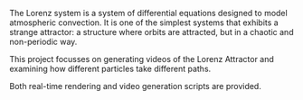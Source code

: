 The Lorenz system is a system of differential equations designed to model atmospheric convection. It is one of the simplest systems that exhibits a strange attractor: a structure where orbits are attracted, but in a chaotic and non-periodic way.

This project focusses on generating videos of the Lorenz Attractor and examining how different particles take different paths.

Both real-time rendering and video generation scripts are provided.
